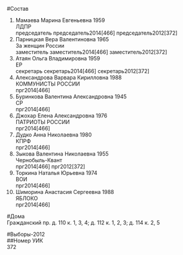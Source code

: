 #Состав  
1. Мамаева Марина Евгеньевна 1959  
    ЛДПР  
    председатель председатель2014[466] председатель2012[372]  
2. Парницкая Вера Валентиновна 1965  
    За женщин России  
    заместитель заместитель2014[466] заместитель2012[372]  
3. Атаян Ольга Владимировна 1959  
    ЕР  
    секретарь секретарь2014[466] секретарь2012[372]  
4. Александрова Варвара Кирилловна 1988  
    КОММУНИСТЫ РОССИИ  
    прг2014[466]  
5. Буринкова Валентина Александровна 1945  
    СР  
    прг2014[466]  
6. Джохар Елена Александровна 1976  
    ПАТРИОТЫ РОССИИ  
    прг2014[466]  
7. Дудко Анна Николаевна 1980  
    КПРФ  
    прг2014[466]  
8. Зыкова Валентина Николаевна 1955  
    Чернобыль-Квант  
    прг2014[466] прг2012[372]  
9. Торкина Наталья Юрьевна 1974  
    ВОИ  
    прг2014[466]  
10. Шиморина Анастасия Сергеевна 1988  
    ЯБЛОКО  
    прг2014[466]  
  
#Дома  
Гражданский пр. д. 110 к. 1, 3, 4; д. 112 к. 1, 2, 3; д. 114 к. 2, 5  
  
#Выборы-2012  
##Номер УИК  
372  
